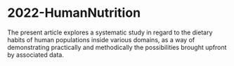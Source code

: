 # 2022-HumanNutrition
The present article explores a systematic study in regard to the dietary habits of human populations inside various domains, as a way of demonstrating practically and methodically the possibilities brought upfront by associated data.
